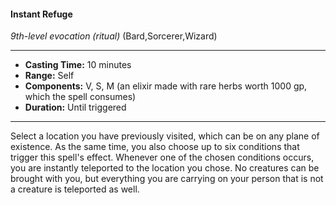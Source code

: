 #### Instant Refuge
*9th-level evocation* *(ritual)* (Bard,Sorcerer,Wizard)
___
- **Casting Time:** 10 minutes
- **Range:** Self
- **Components:** V, S, M (an elixir made with rare herbs worth 1000 gp, which the spell consumes)
- **Duration:** Until triggered
---
Select a location you have previously visited, which
can be on any plane of existence. As the same time,
you also choose up to six conditions that trigger this
spell's effect. Whenever one of the chosen
conditions occurs, you are instantly teleported to
the location you chose. No creatures can be brought
with you, but everything you are carrying on your
person that is not a creature is teleported as well.

